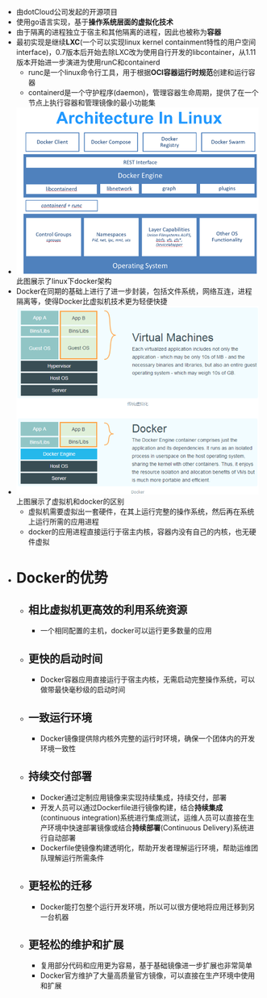 - 由dotCloud公司发起的开源项目
- 使用go语言实现，基于**操作系统层面的虚拟化技术**
- 由于隔离的进程独立于宿主和其他隔离的进程，因此也被称为**容器**
- 最初实现是继续**LXC**(一个可以实现linux kernel containment特性的用户空间interface)，0.7版本后开始去除LXC改为使用自行开发的libcontainer，从1.11版本开始进一步演进为使用runC和containerd
	- runc是一个linux命令行工具，用于根据**OCI容器运行时规范**创建和运行容器
	- containerd是一个守护程序(daemon)，管理容器生命周期，提供了在一个节点上执行容器和管理镜像的最小功能集
- ![image.png](../assets/image_1679575226269_0.png)
  此图展示了linux下docker架构
- Docker在同期的基础上进行了进一步封装，包括文件系统，网络互连，进程隔离等，使得Docker比虚拟机技术更为轻便快捷
- ![image.png](../assets/image_1679576065124_0.png)
  上图展示了虚拟机和docker的区别
	- 虚拟机需要虚拟出一套硬件，在其上运行完整的操作系统，然后再在系统上运行所需的应用进程
	- docker的应用进程直接运行于宿主内核，容器内没有自己的内核，也无硬件虚拟
- # Docker的优势
	- ## 相比虚拟机更高效的利用系统资源
		- 一个相同配置的主机，docker可以运行更多数量的应用
	- ## 更快的启动时间
		- Docker容器应用直接运行于宿主内核，无需启动完整操作系统，可以做带最快毫秒级的启动时间
	- ## 一致运行环境
		- Docker镜像提供除内核外完整的运行时环境，确保一个团体内的开发环境一致性
	- ## 持续交付部署
		- Docker通过定制应用镜像来实现持续集成，持续交付，部署
		- 开发人员可以通过Dockerfile进行镜像构建，结合**持续集成**(continuous integration)系统进行集成测试，运维人员可以直接在生产环境中快速部署镜像或结合**持续部署**(Continuous Delivery)系统进行自动部署
		- Dockerfile使镜像构建透明化，帮助开发者理解运行环境，帮助运维团队理解运行所需条件
	- ## 更轻松的迁移
		- Docker能打包整个运行开发环境，所以可以很方便地将应用迁移到另一台机器
	- ## 更轻松的维护和扩展
		- 复用部分代码和应用更为容易，基于基础镜像进一步扩展也非常简单
		- Docker官方维护了大量高质量官方镜像，可以直接在生产环境中使用和扩展
